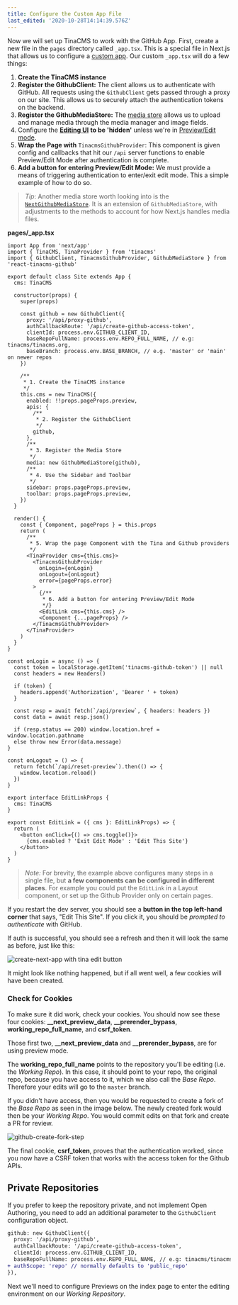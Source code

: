 ```yaml
---
title: Configure the Custom App File
last_edited: '2020-10-28T14:14:39.576Z'
---
```

Now we will set up TinaCMS to work with the GitHub App. First, create a new file in the `pages` directory called `_app.tsx`. This is a special file in Next.js that allows us to configure a [custom app](https://nextjs.org/docs/advanced-features/custom-app). Our custom `_app.tsx` will do a few things:

1. **Create the TinaCMS instance**
2. **Register the GithubClient:** The client allows us to authenticate with GitHub. All requests using the `GithubClient` gets passed through a proxy on our site. This allows us to securely attach the authentication tokens on the backend.
3. **Register the GithubMediaStore:** The [media store](/docs/media) allows us to upload and manage media through the media manager and image fields.
4. Configure the [**Editing UI**](/docs/ui) **to be 'hidden'** unless we're in [Preview/Edit mode](https://nextjs.org/docs/advanced-features/preview-mode).
5. **Wrap the Page with** `TinacmsGithubProvider`: This component is given config and callbacks that hit our `/api` server functions to enable Preview/Edit Mode after authentication is complete.
6. **Add a button for entering Preview/Edit Mode:** We must provide a means of triggering authentication to enter/exit edit mode. This a simple example of how to do so.

> _Tip_: Another media store worth looking into is the [`NextGithubMediaStore`](/packages/next-tinacms-github/#nextgithubmediastore). It is an extension of `GithubMediaStore`, with adjustments to the methods to account for how Next.js handles media files.

**pages/_app.tsx**

```tsx,copy
import App from 'next/app'
import { TinaCMS, TinaProvider } from 'tinacms'
import { GithubClient, TinacmsGithubProvider, GithubMediaStore } from 'react-tinacms-github'

export default class Site extends App {
  cms: TinaCMS

  constructor(props) {
    super(props)

    const github = new GithubClient({
      proxy: '/api/proxy-github',
      authCallbackRoute: '/api/create-github-access-token',
      clientId: process.env.GITHUB_CLIENT_ID,
      baseRepoFullName: process.env.REPO_FULL_NAME, // e.g: tinacms/tinacms.org,
      baseBranch: process.env.BASE_BRANCH, // e.g. 'master' or 'main' on newer repos
    })

    /**
     * 1. Create the TinaCMS instance
     */
    this.cms = new TinaCMS({
      enabled: !!props.pageProps.preview,
      apis: {
        /**
         * 2. Register the GithubClient
         */
        github,
      },
      /**
       * 3. Register the Media Store
       */
      media: new GithubMediaStore(github),
      /**
       * 4. Use the Sidebar and Toolbar
       */
      sidebar: props.pageProps.preview,
      toolbar: props.pageProps.preview,
    })
  }

  render() {
    const { Component, pageProps } = this.props
    return (
      /**
       * 5. Wrap the page Component with the Tina and Github providers
       */
      <TinaProvider cms={this.cms}>
        <TinacmsGithubProvider
          onLogin={onLogin}
          onLogout={onLogout}
          error={pageProps.error}
        >
          {/**
           * 6. Add a button for entering Preview/Edit Mode
           */}
          <EditLink cms={this.cms} />
          <Component {...pageProps} />
        </TinacmsGithubProvider>
      </TinaProvider>
    )
  }
}

const onLogin = async () => {
  const token = localStorage.getItem('tinacms-github-token') || null
  const headers = new Headers()

  if (token) {
    headers.append('Authorization', 'Bearer ' + token)
  }

  const resp = await fetch(`/api/preview`, { headers: headers })
  const data = await resp.json()

  if (resp.status == 200) window.location.href = window.location.pathname
  else throw new Error(data.message)
}

const onLogout = () => {
  return fetch(`/api/reset-preview`).then(() => {
    window.location.reload()
  })
}

export interface EditLinkProps {
  cms: TinaCMS
}

export const EditLink = ({ cms }: EditLinkProps) => {
  return (
    <button onClick={() => cms.toggle()}>
      {cms.enabled ? 'Exit Edit Mode' : 'Edit This Site'}
    </button>
  )
}
```

> _Note:_ For brevity, the example above configures many steps in a single file, but **a few components can be configured in different places**. For example you could put the `EditLink` in a Layout component, or set up the Github Provider only on certain pages.

If you restart the dev server, you should see a **button in the top left-hand corner** that says, "Edit This Site". If you click it, you should be _prompted to authenticate_ with GitHub.

If auth is successful, you should see a refresh and then it will look the same as before, just like this:

![create-next-app with tina edit button](/img/github-open-auth-cna/edit-this-site.png)

It might look like nothing happened, but if all went well, a few cookies will have been created.

### Check for Cookies

To make sure it did work, check your cookies. You should now see these four cookies: **__next_preview_data**, **__prerender_bypass**, **working_repo_full_name**, and **csrf_token**.

Those first two, **__next_preview_data** and **__prerender_bypass**, are for using preview mode.

The **working_repo_full_name** points to the repository you'll be editing (i.e. the _Working Repo_). In this case, it should point to your repo, the original repo, because you have access to it, which we also call the _Base Repo_. Therefore your edits will go to the `master` branch.

If you didn't have access, then you would be requested to create a fork of the _Base Repo_ as seen in the image below. The newly created fork would then be your _Working Repo_. You would commit edits on that fork and create a PR for review.

![github-create-fork-step](/img/github-open-auth-cna/create-fork-step.png)

The final cookie, **csrf_token**, proves that the authentication worked, since you now have a CSRF token that works with the access token for the Github APIs.

## Private Repositories

If you prefer to keep the repository private, and not implement Open Authoring, you need to add an additional parameter to the `GithubClient` configuration object.

```diff
github: new GithubClient({
  proxy: '/api/proxy-github',
  authCallbackRoute: '/api/create-github-access-token',
  clientId: process.env.GITHUB_CLIENT_ID,
  baseRepoFullName: process.env.REPO_FULL_NAME, // e.g: tinacms/tinacms.org,
+ authScope: 'repo' // normally defaults to 'public_repo'
}),
```

Next we'll need to configure Previews on the index page to enter the editing environment on our _Working Repository_.